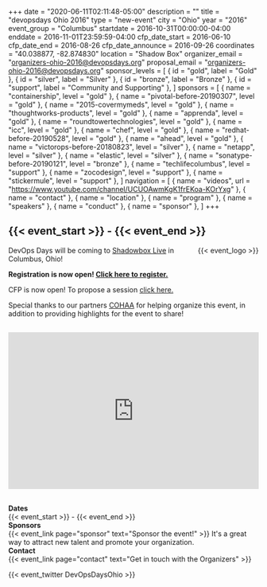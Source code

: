 +++
date = "2020-06-11T02:11:48-05:00"
description = ""
title = "devopsdays Ohio 2016"
type = "new-event"
city = "Ohio"
year = "2016"
event_group = "Columbus"
startdate = 2016-10-31T00:00:00-04:00
enddate = 2016-11-01T23:59:59-04:00
cfp_date_start = 2016-06-10
cfp_date_end = 2016-08-26
cfp_date_announce = 2016-09-26
coordinates = "40.038877, -82.874830"
location = "Shadow Box"
organizer_email = "organizers-ohio-2016@devopsdays.org"
proposal_email = "organizers-ohio-2016@devopsdays.org"
sponsor_levels = [
    { id = "gold", label = "Gold" },
    { id = "silver", label = "Silver" },
    { id = "bronze", label = "Bronze" },
    { id = "support", label = "Community and Supporting" },
]
sponsors = [
    { name = "containership", level = "gold" },
    { name = "pivotal-before-20190307", level = "gold" },
    { name = "2015-covermymeds", level = "gold" },
    { name = "thoughtworks-products", level = "gold" },
    { name = "apprenda", level = "gold" },
    { name = "roundtowertechnologies", level = "gold" },
    { name = "icc", level = "gold" },
    { name = "chef", level = "gold" },
    { name = "redhat-before-20190528", level = "gold" },
    { name = "ahead", level = "gold" },
    { name = "victorops-before-20180823", level = "silver" },
    { name = "netapp", level = "silver" },
    { name = "elastic", level = "silver" },
    { name = "sonatype-before-20190121", level = "bronze" },
    { name = "techlifecolumbus", level = "support" },
    { name = "zocodesign", level = "support" },
    { name = "stickermule", level = "support" },
]
navigation = [
    { name = "videos", url = "https://www.youtube.com/channel/UCUOAwmKgK1frEKoa-KOrYxg" },
    { name = "contact" },
    { name = "location" },
    { name = "program" },
    { name = "speakers" },
    { name = "conduct" },
    { name = "sponsor" },
]
+++
<h2>{{< event_start >}} - {{< event_end >}}</h2>

<div style="float: right;">
  {{< event_logo >}}
</div>

DevOps Days will be coming to <a href="http://www.shadowboxlive.org/">Shadowbox Live</a> in Columbus, Ohio!

<b>Registration is now open! <a href="https://devopsdaysohio2016.eventbrite.com" target="_blank">Click here to register.</a></b>

CFP is now open! To propose a session <a href="http://devopsdaysohio.herokuapp.com/events/devopsdaysohio" target="_blank">click here.</a>


Special thanks to our partners <a href="http://www.cohaa.org">COHAA</a> for helping organize this event, in addition to providing highlights for the event to share!

<iframe width="560" height="315" src="https://www.youtube.com/embed/71h0o3mpdaM" frameborder="0" allowfullscreen style="margin: 15px 0 30px;max-width: 100%"></iframe>

<div class = "row">
  <div class = "col-md-2">
    <strong>Dates</strong>
  </div>
  <div class = "col-md-8">
   {{< event_start >}} - {{< event_end >}}
  </div>
</div>

<!-- <div class = "row">
  <div class = "col-md-2">
    <strong>Location</strong>
  </div>
  <div class = "col-md-8">
    {{< event_location >}}
  </div>
</div> -->

<!-- <div class = "row">
  <div class = "col-md-2">
    <strong>Propose</strong>
  </div>
  <div class = "col-md-8">
    {{< event_link page="propose" text="Propose a talk!" >}}
  </div>
</div> -->

<!-- <div class = "row">
  <div class = "col-md-2">
    <strong>Register</strong>
  </div>
  <div class = "col-md-8">
    {{< event_link page="registration" text="Register to attend the conference!" >}}
  </div>
</div> -->

<!-- <div class = "row">
  <div class = "col-md-2">
    <strong>Program</strong>
  </div>
  <div class = "col-md-8">
    View the {{< event_link page="program" text="program." >}}
  </div>
</div> -->

<!-- <div class = "row">
  <div class = "col-md-2">
    <strong>Speakers</strong>
  </div>
  <div class = "col-md-8">
    Check out the {{< event_link page="speakers" text="speakers!" >}}
  </div>
</div> -->

<div class = "row">
  <div class = "col-md-2">
    <strong>Sponsors</strong>
  </div>
  <div class = "col-md-8">
    {{< event_link page="sponsor" text="Sponsor the event!" >}} It's a great way to attract new talent and promote your organization.
  </div>
</div>

<div class = "row">
  <div class = "col-md-2">
    <strong>Contact</strong>
  </div>
  <div class = "col-md-8">
    {{< event_link page="contact" text="Get in touch with the Organizers" >}}
  </div>
</div>

{{< event_twitter DevOpsDaysOhio >}} <!-- add your twitter name here without the @ sign -->
